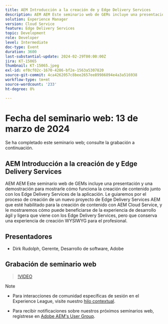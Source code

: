 ```yaml
---
title: AEM Introducción a la creación de y Edge Delivery Services
description: AEM AEM Este seminario web de GEMs incluye una presentación y una demostración para mostrarle cómo funciona la creación de contenido junto con los Edge Delivery Services de la aplicación. Le guiaremos por el proceso de creación de un nuevo proyecto de Edge Delivery Services AEM que esté habilitado para la creación de contenido con AEM Cloud Service, y le mostraremos cómo puede beneficiarse de la experiencia de desarrollo ágil y ligera que viene con los Edge Delivery Services, pero que conserva una experiencia de creación WYSIWYG para el profesional.
solution: Experience Manager
version: Cloud Service
feature: Edge Delivery Services
topic: Development
role: Developer
level: Intermediate
doc-type: Event
duration: 3600
last-substantial-update: 2024-02-29T00:00:00Z
jira: KT-15065
thumbnail: KT-15065.jpeg
exl-id: ef0cf02c-1670-4286-bf2e-1563a5307820
source-git-commit: 4ca4262057c8bee2657ee89986894e4a3a516938
workflow-type: tm+mt
source-wordcount: '233'
ht-degree: 0%

---
```


# Fecha del seminario web: 13 de marzo de 2024

Se ha completado este seminario web; consulte la grabación a continuación.

## AEM Introducción a la creación de y Edge Delivery Services

AEM AEM Este seminario web de GEMs incluye una presentación y una demostración para mostrarle cómo funciona la creación de contenido junto con los Edge Delivery Services de la aplicación. Le guiaremos por el proceso de creación de un nuevo proyecto de Edge Delivery Services AEM que esté habilitado para la creación de contenido con AEM Cloud Service, y le mostraremos cómo puede beneficiarse de la experiencia de desarrollo ágil y ligera que viene con los Edge Delivery Services, pero que conserva una experiencia de creación WYSIWYG para el profesional.

## Presentadores

* Dirk Rudolph, Gerente, Desarrollo de software, Adobe

## Grabación de seminario web

>[!VIDEO](https://video.tv.adobe.com/v/3427919/)

>[!NOTE]
> 
>* Para interacciones de comunidad específicas de sesión en el Experience League, visite nuestro [hilo contextual](https://adobe.ly/3uIj6D7).
>
>* Para recibir notificaciones sobre nuestros próximos seminarios web, regístrese en [Adobe AEM&#39;s User Group](https://aem-augs.adobe.com/).
